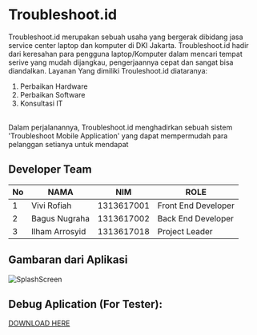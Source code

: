 # Troubleshoot.id
Troubleshoot.id merupakan sebuah usaha yang bergerak dibidang jasa service center laptop dan komputer di DKI Jakarta. Troubleshoot.id hadir dari keresahan para pengguna laptop/Komputer dalam mencari tempat serive yang mudah dijangkau, pengerjaannya cepat dan sangat bisa diandalkan. Layanan Yang dimiliki Trouleshoot.id diataranya:
1. Perbaikan Hardware
2. Perbaikan Software
3. Konsultasi IT
<br>
Dalam perjalanannya, Troubleshoot.id menghadirkan sebuah sistem 'Troubleshoot Mobile Application' yang dapat mempermudah para pelanggan setianya untuk mendapat</div>

## Developer Team
| No | NAMA           | NIM        | ROLE                |
|----|----------------|------------|---------------------|
| 1  | Vivi Rofiah    | 1313617001 | Front End Developer |
| 2  | Bagus Nugraha  | 1313617002 | Back End Developer  |
| 3  | Ilham Arrosyid | 1313617018 | Project Leader      |


## Gambaran dari Aplikasi
![SplashScreen](https://drive.google.com/drive/u/1/folders/1Ub9eDxVWRvzSaTunONN36vwPgfTOe4nO)




## Debug Aplication (For Tester):
[DOWNLOAD HERE](https://drive.google.com/file/d/1aCAC7s_Z_6hycF4mZ6A3q3Xj4v2oU_QF/view?usp=sharing)

<br>
<br>


